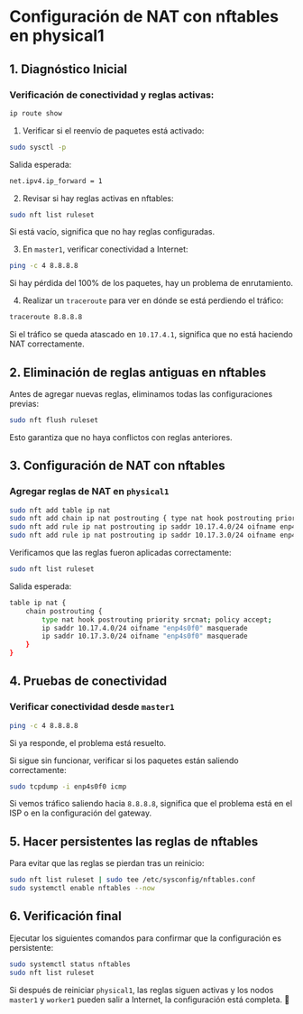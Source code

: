 # Configuración de NAT con nftables en physical1

## 1. Diagnóstico Inicial

### Verificación de conectividad y reglas activas:

   ```bash
   ip route show
   ```

1. Verificar si el reenvío de paquetes está activado:
   
```bash
sudo sysctl -p
```

Salida esperada:

```bash
net.ipv4.ip_forward = 1
```
2. Revisar si hay reglas activas en nftables:
   
```bash
sudo nft list ruleset
```
Si está vacío, significa que no hay reglas configuradas.

3. En `master1`, verificar conectividad a Internet:
   
```bash
ping -c 4 8.8.8.8
```

Si hay pérdida del 100% de los paquetes, hay un problema de enrutamiento.


4. Realizar un `traceroute` para ver en dónde se está perdiendo el tráfico:
   

```bash
traceroute 8.8.8.8
```
   
Si el tráfico se queda atascado en `10.17.4.1`, significa que no está haciendo NAT correctamente.

## 2. Eliminación de reglas antiguas en nftables

Antes de agregar nuevas reglas, eliminamos todas las configuraciones previas:

```bash
sudo nft flush ruleset
```

Esto garantiza que no haya conflictos con reglas anteriores.

## 3. Configuración de NAT con nftables

### Agregar reglas de NAT en `physical1`

```bash
sudo nft add table ip nat
sudo nft add chain ip nat postrouting { type nat hook postrouting priority 100 \; }
sudo nft add rule ip nat postrouting ip saddr 10.17.4.0/24 oifname enp4s0f0 masquerade
sudo nft add rule ip nat postrouting ip saddr 10.17.3.0/24 oifname enp4s0f0 masquerade
```

Verificamos que las reglas fueron aplicadas correctamente:

```bash
sudo nft list ruleset
```

Salida esperada:

```bash
table ip nat {
    chain postrouting {
        type nat hook postrouting priority srcnat; policy accept;
        ip saddr 10.17.4.0/24 oifname "enp4s0f0" masquerade
        ip saddr 10.17.3.0/24 oifname "enp4s0f0" masquerade
    }
}
```

## 4. Pruebas de conectividad

### Verificar conectividad desde `master1`

```bash
ping -c 4 8.8.8.8
```

Si ya responde, el problema está resuelto.

Si sigue sin funcionar, verificar si los paquetes están saliendo correctamente:

```bash
sudo tcpdump -i enp4s0f0 icmp
```

Si vemos tráfico saliendo hacia `8.8.8.8`, significa que el problema está en el ISP o en la configuración del gateway.

## 5. Hacer persistentes las reglas de nftables

Para evitar que las reglas se pierdan tras un reinicio:

```bash
sudo nft list ruleset | sudo tee /etc/sysconfig/nftables.conf
sudo systemctl enable nftables --now
```

## 6. Verificación final

Ejecutar los siguientes comandos para confirmar que la configuración es persistente:

```bash
sudo systemctl status nftables
sudo nft list ruleset
```

Si después de reiniciar `physical1`, las reglas siguen activas y los nodos `master1` y `worker1` pueden salir a Internet, la configuración está completa. 🚀